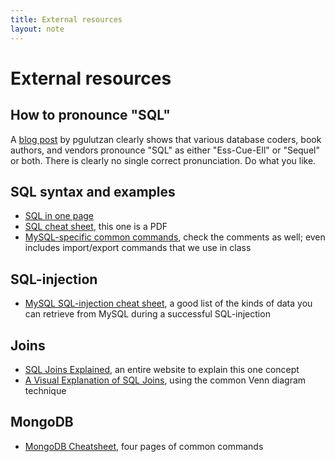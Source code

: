 ```yaml
---
title: External resources
layout: note
---
```


# External resources

## How to pronounce "SQL"

A
[blog post](http://ocelot.ca/blog/blog/2013/09/23/how-to-pronounce-sql/)
by pgulutzan clearly shows that various database coders, book authors,
and vendors pronounce "SQL" as either "Ess-Cue-Ell" or "Sequel" or
both. There is clearly no single correct pronunciation. Do what you
like.

## SQL syntax and examples

- [SQL in one page](http://www.cheat-sheets.org/sites/sql.su/)
- [SQL cheat sheet](http://www.sql-tutorial.net/sql-cheat-sheet.pdf), this one is a PDF
- [MySQL-specific common commands](https://gist.github.com/hofmannsven/9164408),
  check the comments as well; even includes import/export commands
  that we use in class


## SQL-injection

- [MySQL SQL-injection cheat sheet](http://pentestmonkey.net/cheat-sheet/sql-injection/mysql-sql-injection-cheat-sheet),
  a good list of the kinds of data you can retrieve from MySQL during
  a successful SQL-injection

## Joins

- [SQL Joins Explained](http://www.sql-join.com/), an entire website to explain this one concept
- [A Visual Explanation of SQL Joins](https://blog.codinghorror.com/a-visual-explanation-of-sql-joins/), using the common Venn diagram technique

## MongoDB

- [MongoDB Cheatsheet](https://blog.codecentric.de/files/2012/12/MongoDB-CheatSheet-v1_0.pdf), four pages of common commands

